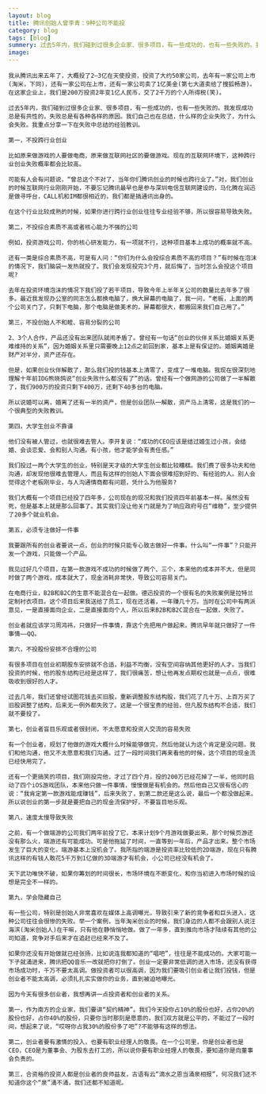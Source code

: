 ```yaml
---
layout: blog
title: 腾讯创始人曾李青：9种公司不能投
category: blog
tags: [blog]  
summery: 过去5年内，我们碰到过很多企业家、很多项目，有一些成功的，也有一些失败的。我发现成功总是有共性的，失败总是有各种各样的原因。我们自己也在总结，什么样的企业失败了，为什么会失败。我重点分享一下在失败中总结的经验教训
image: 
---
```




    我从腾讯出来五年了，大概投了2—3亿在天使投资，投资了大约50家公司，去年有一家公司上市(淘米，下同)，还有一家公司在上市，还有一家公司卖了1亿美金(第七大道卖给了搜狐畅游)。在这家企业上，我们是200万投资2年变1亿人民币，交了2千万的个人所得税(笑)。

    过去5年内，我们碰到过很多企业家、很多项目，有一些成功的，也有一些失败的。我发现成功总是有共性的，失败总是有各种各样的原因。我们自己也在总结，什么样的企业失败了，为什么会失败。我重点分享一下在失败中总结的经验教训。

    第一，不投跨行业创业

    比如原来做游戏的人要做电商，原来做互联网社区的要做游戏。现在的互联网环境下，这种跨行业创业失败概率都会比较高。

    可能有人会有问题说，“曾总这个不对了，当年你们腾讯创业的时候也跨行业了。”对，我们创业的时候互联网行业刚刚开始，不要忘记腾讯最早也是参与深圳电信互联网建设的，马化腾在润迅是做寻呼台，CALL机和IM都很相近的，我们都是搞通讯出身的。

    在这个行业比较成熟的时候，如果你进行跨行业创业往往专业经验不够，所以很容易导致失败。

    第二，不投综合素质不高或者核心能力不强的公司

    例如，投资游戏公司，你的核心研发能力，有一项就不行，这种项目基本上成功的概率就不高。

    还有一类是综合素质不高，可是有人问：“你们为什么会投综合素质不高的项目？”有时候在泡沫的情况下，我们脑袋一发热就投了。我们会发现投完3个月，就后悔了，当时怎么会投这个项目呢?

    去年在投资环境泡沫的情况下我们投了若干项目，导致今年上半年关公司的数量比去年多了很多。最近我发现办公室的同志怎么都换电脑了，换大屏幕的电脑了，我一问，“老板，上面的两个公司关门了，只剩下电脑，那个电脑是做美术的，屏幕都很大，都搬回来我们自己用了。”

    第三，不投创始人不和睦、容易分裂的公司

    2、3个人合作，产品还没有出来团队就闹矛盾了。曾经有一句话“创业的伙伴关系比婚姻关系更难维持的关系”，因为婚姻关系里只需要晚上12点之前回到家，基本上是有保证的。婚姻离婚是财产对半分，资产还存在。

    但是，如果创业伙伴解散了，那么我们投的钱基本上清零了，变成了一堆电脑。我现在很深刻地理解十年前IDG熊晓鸽说“创业失败什么都没有了”的话。曾经有一个做网游的公司做了一半解散了，我们900万的投资只剩下400万，还剩下40多台的电脑。

    所以说婚可以离，婚离了还有一半的资产，但是创业团队一解散，资产马上清零，这是我们的一个很典型的失败教训。

    第四，大学生创业不靠谱

    他们没有被人管过，也就很难去管人。李开复说：“成功的CEO应该是结过婚生过小孩，会结婚、会谈恋爱、会和别人沟通。有小孩，他才能学会有责任感。”

    我们投过一两个大学生的创业，特别是天才级的大学生创业都比较糟糕。我们费了很多功夫和他沟通，却发现他很难去管理人，而且有这样的创始人下面会很难招到好的、有经验的人。别人会觉得这个老板刚毕业，与人沟通情商都有问题，凭什么为他服务?

    我们大概有一个项目已经投了四年多，公司现在的现况和我们投资四年前基本一样。虽然没有死，但是基本上就是那么回事了。其实我们没让他关门就是为了响应政府号召“维稳”，至少提供了20多个就业机会。

    第五，必须专注做好一件事

    我要跟所有的创业者要说一点，创业的时候只能专心致志做好一件事。什么叫“一件事”？只能开发一个游戏，只能做一个产品。

    我见过好几个项目，在第一款游戏不成功的时候做了两个、三个，本来他的成本并不大，但是同时做了两个游戏，成本就大了，现金消耗非常快，导致公司容易关门。

    在电商行业，B2B和B2C的生意不能混合在一起做。德迅投资的一个很有名的失败案例是拉特兰定制衬衣项目。这个项目后来我送给了员工，现在还活着，一年赚几十万。当时在公司中有两派意见，一是直接面向企业，二是直接面向个人，所以后来B2B和B2C混合在一起做，失败了。

    创业者就应该学习周鸿祎，只做好一件事情，靠这个先把用户做起来。腾讯早年就只做好了一件事情——QQ。

    第六，不投股份安排不合理的公司

    有很多项目在创业初期股东安排就不合适，利益不均衡，没有空间容纳其他更好的人才。当我们投资的时候，他的股东结构已经是这样了，我们很痛苦，想让他再发点期权也就是一点点，很难吸收到很好的人才。

    过去几年，我们还曾经试图花钱去买旧股，重新调整股东结构股，我们花了几十万、上百万买了旧股调整了结构，后来无一例外都失败了。这是一个很宝贵的经验，但凡股东结构不合适，我们就不要投了。

    第七，创业者盲目乐观或者很封闭，不太愿意和投资人交流的容易失败

    有一个创业者，规划了他做的游戏大概什么时候能够做完，然后他就认为这个肯定是没问题。我们和他沟通，他又不太愿意和我们沟通。过了一段时间我们再来看他的时候，这个项目的现金流已经快用完了。

    还有一个更搞笑的项目，我们刚投完他，才过了四个月，投的200万已经花掉了一半，他同时启动了四个iOS游戏团队，本来他只做一件事情，慢慢做是有机会的。然后他自己又很有信心的说：“我肯定第一款游戏能成赚钱”，后来失败了，到第二款还是这么说，最后一个都没做起来。所以说创业的第一步就是要把自己的现金流保护好，不要盲目地乐观。

    第八，速度太慢导致失败

    之前，有一个做端游的公司我们两年前投了它，本来计划9个月游戏做要出来，那个时候页游还没有那么火，端游还有可能成功。可是他拖延了时间，一直等到一年后，产品才出来。整个市场发生了巨大的变化，端游基本上没机会了。我所指的端游是投资率比较低的2D端游，现在只有腾讯这样的有钱人敢花5千万到1亿做的3D端游才有机会，小公司已经没有机会了。

    天下武功唯快不破，如果你筹划的时间很长，市场环境在不断变化，和你当初进入市场时候的设想是完全不一样的。

    第九，学会隐藏自己

    有一些公司，特别是创始人非常喜欢在媒体上高调曝光，导致引来了新的竞争者和巨头进入，这种公司往往会很惨的失败。举一个案例，当年淘米创业的时候，我们身边的人都不会跟别人说汪海滨(淘米创始人)在干嘛，只有他在静悄悄地做。做了一年多，直到推向市场才陆续有其他的公司知道，竞争对手后来才在追赶已经来不及了。

    如果你还没有开始做就已经张扬，比如说连我都知道的“唱吧”，往往是不能成功的。大家可能一下子就涌进来，腾讯把QQ音乐一改就把你打倒了。创业一定要非常低调的进入市场，还没有获得市场成功时，千万不要太高调。做投资者可以很高调，因为我们要吸引创业者让我们投钱，但是创业者不能太高调，必须扎扎实实做你的业务，直到被迫地曝光。

    因为今天有很多创业者，我想再讲一点投资者和创业者的关系。

    第一，作为南方的企业家，我们要讲“契约精神”。我们今天投你占10%的股份也好，占你20%的股份也好，占你40%的股份，只要你当时那刻是愿意的，我们双方就是公平的，不能过了一段时间，想起来了说，“哎呀你占我30%的股份多了吧”?不能够有这样的想法。

    第二，创业者要有激情的投入，也要有职业经理人的敬畏。在一个公司里，你是创业者也是CEO，CEO是为董事会、为股东去打工的，所以说你要有职业经理人的敬畏，要知道你是向董事会负责的。

    第三，合资格的投资人都是创业者的良师益友，古语有云“滴水之恩当涌泉相报”，何况我们还不知道你这个“泉”涌不涌，我们还都不知道呢。